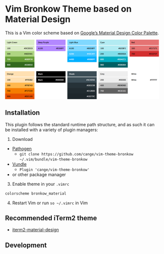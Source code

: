 # Vim Bronkow Theme based on Material Design

This is a Vim color scheme based on [Google’s Material Design Color Palette](https://material.io/guidelines/style/color.html).

<img src="colors/bronkow/material/palette.png" />

## Installation

This plugin follows the standard runtime path structure, and as such it can be installed with a variety of plugin managers:

1. Download
  *  [Pathogen](https://github.com/tpope/vim-pathogen)
      *  `git clone https://github.com/cange/vim-theme-bronkow ~/.vim/bundle/vim-theme-bronkow`
  *  [Vundle](https://github.com/gmarik/vundle)
      *  `Plugin 'cange/vim-theme-bronkow'`
  * or other package manager

3. Enable theme in your `.vimrc`

  ```bash
  colorscheme bronkow_material
  ```
4. Restart Vim or run `so ~/.vimrc` in Vim

## Recommended iTerm2 theme
- [iterm2-material-design](https://github.com/MartinSeeler/iterm2-material-design)

## Development



